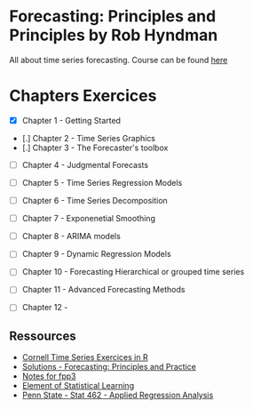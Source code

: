 # Forecasting: Principles and Principles by Rob Hyndman

All about time series forecasting. Course can be found [here](https://otexts.com/fpp3/)


# Chapters Exercices

- [X] Chapter 1 - Getting Started
- [.] Chapter 2 - Time Series Graphics
- [.] Chapter 3 - The Forecaster's toolbox
- [ ] Chapter 4 - Judgmental Forecasts
- [ ] Chapter 5 - Time Series Regression Models
- [ ] Chapter 6 - Time Series Decomposition
- [ ] Chapter 7 - Exponenetial Smoothing
- [ ] Chapter 8 - ARIMA models
- [ ] Chapter 9 - Dynamic Regression Models
- [ ] Chapter 10 - Forecasting Hierarchical or grouped time series
- [ ] Chapter 11 - Advanced Forecasting Methods
- [ ] Chapter 12 -



## Ressources

- [Cornell Time Series Exercices in R](https://www.css.cornell.edu/faculty/dgr2/_static/files/R_PDF/exTSA.pdf)
- [Solutions - Forecasting: Principles and Practice](https://robjhyndman.com/forecasting/solutions.pdf)
- [Notes for fpp3](https://qiushiyan.github.io/fpp/)
- [Element of Statistical Learning](https://hastie.su.domains/Papers/ESLII.pdf)
- [Penn State - Stat 462 - Applied Regression Analysis](https://online.stat.psu.edu/stat462/node/78/)

